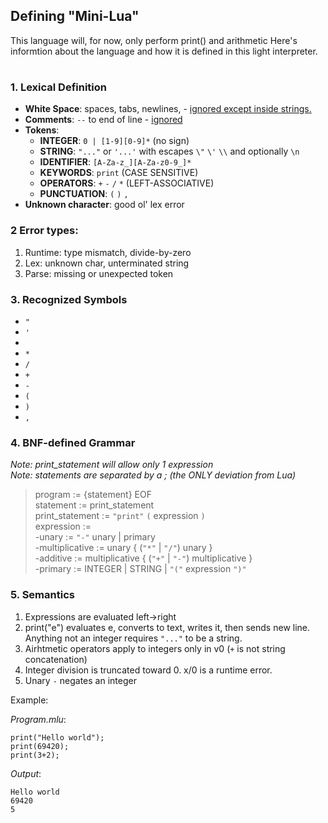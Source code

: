 ## Defining "Mini-Lua"
This language will, for now, only perform print() and arithmetic Here's informtion about the language and how it is defined in this light interpreter.

#

### 1. Lexical Definition
* **White Space**: spaces, tabs, newlines, - <ins>ignored except inside strings.
* **Comments**: `--` to end of line - <ins>ignored
* **Tokens**:
  * **INTEGER**: `0 | [1-9][0-9]*` (no sign) 
  * **STRING**: `"..."` or `'...'` with escapes `\"` `\'` `\\` and optionally `\n`
  * **IDENTIFIER**: `[A-Za-z_][A-Za-z0-9_]*`
  * **KEYWORDS**: `print` (CASE SENSITIVE)
  * **OPERATORS**: `+` `-` `/` `*` (LEFT-ASSOCIATIVE)
  * **PUNCTUATION**: `(` `)` `,`
* **Unknown character**: good ol' lex error

### 2 Error types:
1. Runtime: type mismatch, divide-by-zero
2. Lex: unknown char, unterminated string
3. Parse: missing or unexpected token

### 3. Recognized Symbols
* ` " `
* ` ' `
* ` `
* ` * `
* ` / `
* ` + `
* ` - `
* ` ( `
* ` ) `
* ` , `

### 4. BNF-defined Grammar
*Note: print_statement will allow only 1 expression* <br>
*Note: statements are separated by a ; (the ONLY deviation from Lua)* <br>

> program := {statement} EOF <br>
statement := print_statement <br>
print_statement := `"print"` `(` expression `)`<br>
expression := <br>
   -unary := `"-"` unary | primary<br>
   -multiplicative := unary { (`"*"` | `"/"`) unary } <br>
   -additive := multiplicative { (`"+"` | `"-"`) multiplicative } <br>
   -primary := INTEGER | STRING | `"("` expression `")"` <br>


### 5. Semantics
1. Expressions are evaluated left->right
2. print("e") evaluates e, converts to text, writes it, then sends new line. Anything not an integer requires `"..."` to be a string.
3. Airhtmetic operators apply to integers only in v0 (`+` is not string concatenation)
4. Integer division is truncated toward 0. x/0 is a runtime error.
4. Unary `-` negates an integer

Example: <br>

_Program.mlu_:
```
print("Hello world");
print(69420);
print(3+2);
```
_Output_:
```
Hello world
69420
5
```